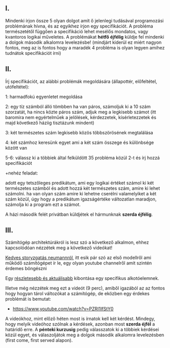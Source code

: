 ## I.

Mindenki írjon össze 5 olyan dolgot 
amit ő jelenlegi tudásával programozási problémának hívna, 
és az egyikhez írjon egy specifikációt. 
A probléma természetétől függően a specifikáció 
lehet mesélős mondatos, vagy kvantoros logikai műveletes. 
A problémákat **hétfő éjfélig** küldje fel mindenki a 
dolgok második alkalomra levelezésbe!
(mindjárt kiderül ez miért nagyon fontos, 
meg az is fontos hogy a maradék 4 probléma 
is olyan legyen amihez tudnátok specifikációt írni)

## II.

Írj specifikációt, az alábbi problémák megoldására 
(állapottér, előfeltétel, utófeltétel):

1: harmadfokú egyenletet megoldása

2: egy tíz számból álló tömbben ha van páros, 
számoljuk ki a 10 szám szorzatát, 
ha nincs közte páros szám, 
adjuk meg a legkisebb számot 
(itt baromira nem egyértelműek a jelölések, 
kérdezzetek, kísérletezzetek és majd következő háziig tisztázunk mindent)

3: két természetes szám legkisebb közös többszörösének megtalálása

4: két számhoz keresünk egyet ami a két szám összege és különbsége között van

5-6: válassz ki a többiek által felküldött 35 probléma közül 2-t 
és írj hozzá specifikációt

+nehéz feladat:

adott egy tetszőleges predikátum, 
ami egy logikai értéket számol ki két természetes számból 
és adott hozzá két természetes szám, 
amire ki lehet számolni. 
ha van olyan szám amire ki lehetne cserélni valamelyiket 
a két szám közül, úgy hogy a predikátum igazságértéke 
változatlan maradjon, számolja ki a program ezt a számot.

A házi második felét privátban küldjétek el hármunknak **szerda éjfélig**.

## III.

Számítógép architektúrákról is lesz szó a következő alkalmon, 
ehhez kapcsolódóan nézzétek meg a következő videókat!

[Kedves storyzgatás neumannról](https://www.youtube.com/watch?v=Ml3-kVYLNr8), 
itt esik pár szó az első modellről 
ami működő számítógépet ír le, 
egy olyan youtube channelről amit szintén érdemes böngészni

Egy [részletesebb és aktuálisabb](https://www.youtube.com/watch?v=cNN_tTXABUA) 
kibontása egy specifikus alkotóelemnek.

Illetve még nézzétek meg ezt a videót (9 perc), amiből igazából az az 
fontos hogy hogyan tárol változókat a számítógép, 
de eközben egy érdekes problémát is bemutat:

- https://www.youtube.com/watch?v=PZRI1IfStY0

A videókhoz, mint előző héten most is írnatok kell két kérdést. 
Mindegy, hogy melyik videóhoz szólnak a kérdések, 
azonban most **szerda éjfél** a határidő erre.
A **pénteki kurzusig** pedig válasszatok ki a többiek kérdései közül egyet, 
és válaszoljátok meg a dolgok második alkalomra levelezésben (first come, first served alapon).
